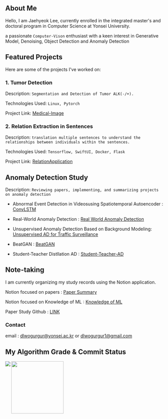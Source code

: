 ## About Me

Hello, I am Jaehyeok Lee, currently enrolled in the integrated master's and doctoral program in Computer Science at Yonsei University.

a passionate ```Computer-Vison``` enthusiast with a keen interest in Generative Model, Denoising, Object Detection and Anomaly Detection


## Featured Projects
Here are some of the projects I've worked on: 

### 1. Tumor Detection
Description: ```Segmentation and Detection of Tumor ALK(-/+).```

Technologies Used: ```Linux, Pytorch```

Project Link: [Medical-Image](https://github.com/JaeHyeok-2/Medical-Image)

### 2. Relation Extraction in Sentences
Description: ```translation multiple sentences to understand the relationships between individuals within the sentences.```

Technologies Used: ```Tensorflow, SwiftUI, Docker, Flask ```

Project Link: [RelationApplication](https://github.com/JaeHyeok-2/RelationApplication)

## Anomaly Detection Study 
Description: ```Reviewing papers, implementing, and summarizing projects on anomaly detection```
- Abnormal Event Detection in Videosusing Spatiotemporal Autoencoder : [ConvLSTM](https://github.com/JaeHyeok-2/ConvLSTM)
  
- Real-World Anomaly Detection : [Real World Anomaly Detection](https://github.com/JaeHyeok-2/Real-world-Anomaly-Detection)
  
- Unsupervised Anomaly Detection Based on Background Modeling: [Unsupervised AD for Traffic Surveillance](https://github.com/JaeHyeok-2/Unsupervised-Anomaly-Detection-for-Traffic-Surveillance-Based-on-Background-Modeling-)

- BeatGAN : [BeatGAN](https://github.com/JaeHyeok-2/BeatGAN)

- Student-Teacher Distllation AD : [Student-Teacher-AD](https://github.com/JaeHyeok-2/Student-Teacher-AD)

## Note-taking

I am currently organizing my study records using the Notion application.

Notion focused on papers : [Paper Summary](https://www.notion.so/ceeebe0d5a7a445694554821920c0af1?pvs=4)

Notion focused on Knowledge of ML : [Knowledge of ML](https://www.notion.so/1fa99c7df73d44e1950b517dc5a64463?v=f0ef33c5282f458392529032aeaadf2a&pvs=4)

Paper Study Github : [LINK](https://github.com/DL-Study-Log)



### Contact
email : dlwogurgur@yonsei.ac.kr  or dlwogurgur1@gmail.com


## My Algorithm Grade & Commit Status
<div>
<img align='left' src="http://mazassumnida.wtf/api/v2/generate_badge?boj=dlwogurgur">

<img align='center' src="https://github-readme-stats.vercel.app/api?username=JaeHyeok-2" height="165">
</div>
